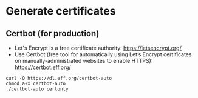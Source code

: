 # Generate certificates

## Certbot (for production)

- Let's Encrypt is a free certificate authority: https://letsencrypt.org/
- Use Certbot (free tool for automatically using Let’s Encrypt certificates on
  manually-administrated websites to enable HTTPS): https://certbot.eff.org/

```
curl -O https://dl.eff.org/certbot-auto
chmod a+x certbot-auto
./certbot-auto certonly
```

